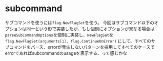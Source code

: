# subcommand

サブコマンドを使うには`flag.NewFlagSet`を使う。
今回はサブコマンド以下のオプションは同一という形で実装したが、もし個別にオプションが異なる場合は`parseSubCommandOptions`を個別に実装し、`NewFlagSet`を `flag.NewFlagSet(arguments[1], flag.ContinueOnError)` にして、すべてのサブコマンドをパース、errorが発生しないパターンを採用してすべてのケースでerrorであればsubcommandのusageを表示する、って感じかな